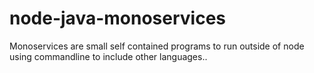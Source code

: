 # node-java-monoservices
Monoservices are small self contained programs to run outside of node using commandline to include other languages.. 
